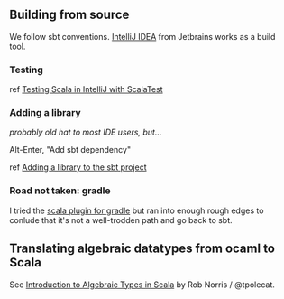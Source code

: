 ## Building from source

We follow sbt conventions.
[IntelliJ IDEA][1] from Jetbrains works as a build tool.

[1]: https://www.jetbrains.com/idea/download/?fromIDE=#section=linux

### Testing

ref [Testing Scala in IntelliJ with ScalaTest ](https://docs.scala-lang.org/getting-started-intellij-track/testing-scala-in-intellij-with-scalatest.html)

### Adding a library

_probably old hat to most IDE users, but..._

Alt-Enter, "Add sbt dependency"

ref [Adding a library to the sbt project][al]

[al]: https://www.jetbrains.com/help/idea/sbt-support.html#add_library_scala_file

### Road not taken: gradle

I tried the [scala plugin for gradle][sg] but ran into
enough rough edges to conlude that it's not a well-trodden path
and go back to sbt.

[sg]: https://docs.gradle.org/current/userguide/scala_plugin.html


## Translating algebraic datatypes from ocaml to Scala

See [Introduction to Algebraic Types in Scala][2] by Rob Norris / @tpolecat.

[2]: http://tpolecat.github.io/presentations/algebraic_types.html
